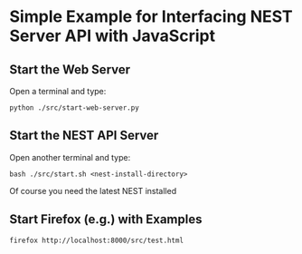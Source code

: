 Simple Example for Interfacing NEST Server API with JavaScript
==============================================================

Start the Web Server
--------------------

Open a terminal and type:

    python ./src/start-web-server.py

Start the NEST API Server
-------------------------

Open another terminal and type:

    bash ./src/start.sh <nest-install-directory>

Of course you need the latest NEST installed

Start Firefox (e.g.) with Examples
---------------------------

    firefox http://localhost:8000/src/test.html
